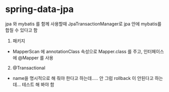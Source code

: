 # spring-data-jpa

jpa 와 mybatis 를 함께 사용할때
JpaTransactionManager로 jpa 안에 mybatis를 합칠 수 있다고 함

1. 패키지
 - MapperScan 에 annotationClass 속성으로 Mapper.class 를 주고, 인터페이스에 @Mapper 를 사용
2. @Transactional
 - name을 명시적으로 해 줘야 한다고 하는데..... 안 그럼 rollback 이 안된다고 하는데... 테스트 해 봐야 함